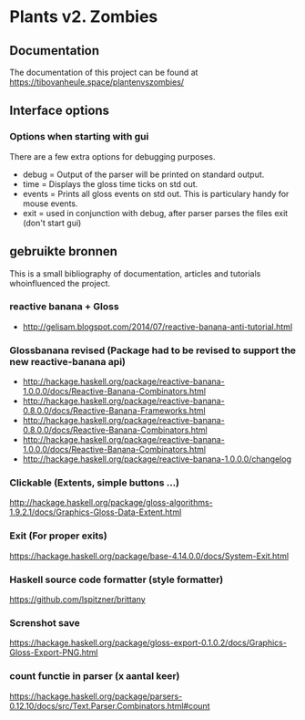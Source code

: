 # Plants v2. Zombies
## Documentation
The documentation of this project can be found at https://tibovanheule.space/plantenvszombies/


## Interface options
### Options when starting with gui
There are a few extra options for debugging purposes.
 - debug = Output of the parser will be printed on standard output. 
 - time = Displays the gloss time ticks  on std out.
 - events = Prints all gloss events on std out. This is particulary handy for mouse events.
 - exit = used in conjunction with debug, after parser parses the files exit (don't start gui)
 

## gebruikte bronnen
This is a small bibliography of documentation, articles and tutorials whoinfluenced the project.
### reactive banana + Gloss
- http://gelisam.blogspot.com/2014/07/reactive-banana-anti-tutorial.html
### Glossbanana revised (Package had to be revised to support the new reactive-banana api)
- http://hackage.haskell.org/package/reactive-banana-1.0.0.0/docs/Reactive-Banana-Combinators.html
- http://hackage.haskell.org/package/reactive-banana-0.8.0.0/docs/Reactive-Banana-Frameworks.html
- http://hackage.haskell.org/package/reactive-banana-0.8.0.0/docs/Reactive-Banana-Combinators.html
- http://hackage.haskell.org/package/reactive-banana-1.0.0.0/docs/Reactive-Banana-Combinators.html
- http://hackage.haskell.org/package/reactive-banana-1.0.0.0/changelog
### Clickable (Extents, simple buttons ...)
http://hackage.haskell.org/package/gloss-algorithms-1.9.2.1/docs/Graphics-Gloss-Data-Extent.html
### Exit (For proper exits)
https://hackage.haskell.org/package/base-4.14.0.0/docs/System-Exit.html
### Haskell source code formatter (style formatter)
https://github.com/lspitzner/brittany
### Screnshot save
https://hackage.haskell.org/package/gloss-export-0.1.0.2/docs/Graphics-Gloss-Export-PNG.html
### count functie in parser (x aantal keer)
https://hackage.haskell.org/package/parsers-0.12.10/docs/src/Text.Parser.Combinators.html#count
